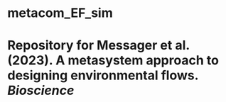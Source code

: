 # metacom_EF_sim
# Repository for Messager et al. (2023). A metasystem approach to designing environmental flows. _Bioscience_
